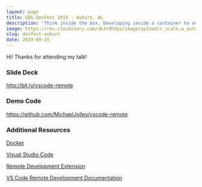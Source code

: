 ```yaml
---
layout: page
title: GDG DevFest 2019 - Auburn, AL
description: "Think inside the box. Developing inside a container to avoid conflicts, improve security and speed up on-boarding"
image: https://res.cloudinary.com/dk3rdh3yo/image/upload/c_scale,w_auto/v1591493643/aub_ecqhyn.png
slug: devfest-auburn
date: 2019-09-15
---
```


Hi! Thanks for attending my talk!

### Slide Deck

<a href="http://bit.ly/vscode-remote" target="_blank">http://bit.ly/vscode-remote</a>

### Demo Code

<a href="https://github.com/MichaelJolley/vscode-remote" target="_blank">https://github.com/MichaelJolley/vscode-remote</a>

### Additional Resources

<a href="https://www.docker.com/" target="_blank">Docker</a>

<a href="https://code.visualstudio.com/" target="_blank">Visual Studio Code</a>

<a href="https://marketplace.visualstudio.com/items?itemName=ms-vscode-remote.vscode-remote-extensionpack" target="_blank">Remote Development Extension</a>

<a href="https://code.visualstudio.com/docs/remote/remote-overview" target="_blank">VS Code Remote Development Documentation</a>
